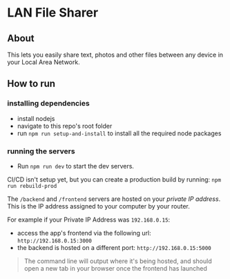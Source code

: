 # LAN File Sharer
## About
This lets you easily share text, photos and other files between any device in your Local Area Network.

## How to run
### installing dependencies
- install nodejs
- navigate to this repo's root folder
-  run `npm run setup-and-install` to install all the required node packages

### running the servers
- Run `npm run dev` to start the dev servers.

CI/CD isn't setup yet, but you can create a production build by running: `npm run rebuild-prod`

The `/backend` and `/frontend` servers are hosted on your *private IP address*. This is the IP address assigned to your computer by your router.

For example if your Private IP Address was `192.168.0.15`:
- access the app's frontend via the following url: `http://192.168.0.15:3000`
- the backend is hosted on a different port: `http://192.168.0.15:5000`

> The command line will output where it's being hosted, and should open a new tab in your browser once the frontend has launched
